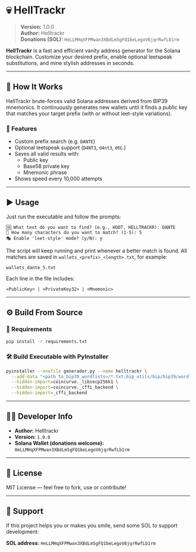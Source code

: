 # 💀 HellTrackr

> **Version:** 1.0.0  
> **Author:** Helltrackr  
> **Donations (SOL):** `HeLLMHqXFPMwan3XBdLm5gFQ1beLegoV6jqrRwfLb1rm`

**HellTrackr** is a fast and efficient vanity address generator for the Solana blockchain. Customize your desired prefix, enable optional leetspeak substitutions, and mine stylish addresses in seconds.

---

## 🧪 How It Works

HellTrackr brute-forces valid Solana addresses derived from BIP39 mnemonics. It continuously generates new wallets until it finds a public key that matches your target prefix (with or without leet-style variations).

### 🔧 Features

- Custom prefix search (e.g. `DANTE`)
- Optional leetspeak support (`D4NT3`, `d4nt3`, etc.)
- Saves all valid results with:
  - Public key
  - Base58 private key
  - Mnemonic phrase
- Shows speed every 10,000 attempts

---

## ▶️ Usage

Just run the executable and follow the prompts:

```
🆔 What text do you want to find? (e.g., HOOT, HELLTRACKR): DANTE
🔢 How many characters do you want to match? (1-5): 5
🎭 Enable 'leet-style' mode? (y/N): y
```

The script will keep running and print whenever a better match is found. All matches are saved in `wallets_<prefix>_<length>.txt`, for example:

```
wallets_dante_5.txt
```

Each line in the file includes:

```
<PublicKey> | <PrivateKey32> | <Mnemonic>
```

---

## ⚙️ Build From Source

### 🔩 Requirements

```bash
pip install -r requirements.txt
```

### 🛠 Build Executable with PyInstaller

```bash
pyinstaller --onefile generador.py --name helltrackr \
  --add-data "<path_to_bip39_wordlists>/*.txt;bip_utils/bip/bip39/wordlist" \
  --hidden-import=coincurve._libsecp256k1 \
  --hidden-import=coincurve._cffi_backend \
  --hidden-import=_cffi_backend
```

---

## 👨‍💻 Developer Info

- **Author:** Helltrackr  
- **Version:** `1.0.0`  
- **Solana Wallet (donations welcome):**  
  `HeLLMHqXFPMwan3XBdLm5gFQ1beLegoV6jqrRwfLb1rm`

---

## 📄 License

MIT License — feel free to fork, use or contribute!

---

## 🎉 Support

If this project helps you or makes you smile, send some SOL to support development:

**SOL address:** `HeLLMHqXFPMwan3XBdLm5gFQ1beLegoV6jqrRwfLb1rm`
